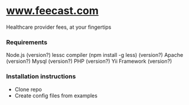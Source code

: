 # www.feecast.com
Healthcare provider fees, at your fingertips

### Requirements
Node.js (version?)
lessc compiler (npm install -g less) (version?)
Apache (version?)
Mysql (version?)
PHP (version?)
Yii Framework (version?)

### Installation instructions
- Clone repo
- Create config files from examples